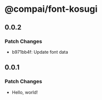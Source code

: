 # @compai/font-kosugi

## 0.0.2

### Patch Changes

- b971bb4f: Update font data

## 0.0.1

### Patch Changes

- Hello, world!
